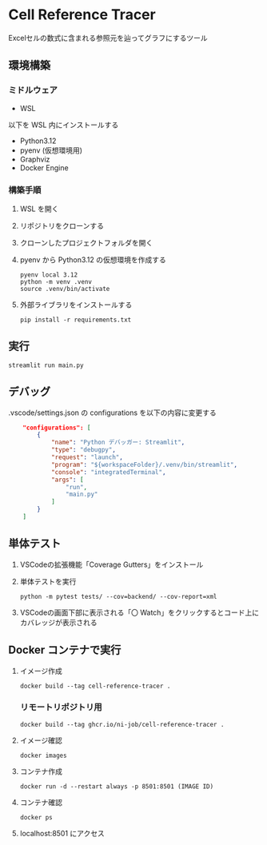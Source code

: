# Cell Reference Tracer

Excelセルの数式に含まれる参照元を辿ってグラフにするツール

## 環境構築

### ミドルウェア

- WSL

以下を WSL 内にインストールする

- Python3.12
- pyenv (仮想環境用)
- Graphviz
- Docker Engine

### 構築手順

1. WSL を開く

1. リポジトリをクローンする

1. クローンしたプロジェクトフォルダを開く

1. pyenv から Python3.12 の仮想環境を作成する

    ```
    pyenv local 3.12
    python -m venv .venv
    source .venv/bin/activate
    ```

1. 外部ライブラリをインストールする

    ```
    pip install -r requirements.txt
    ```

## 実行

```
streamlit run main.py
```

## デバッグ

.vscode/settings.json の configurations を以下の内容に変更する

```json
    "configurations": [
        {
            "name": "Python デバッガー: Streamlit",
            "type": "debugpy",
            "request": "launch",
            "program": "${workspaceFolder}/.venv/bin/streamlit",
            "console": "integratedTerminal",
            "args": [
                "run",
                "main.py"
            ]
        }
    ]
```

## 単体テスト

1. VSCodeの拡張機能「Coverage Gutters」をインストール

1. 単体テストを実行
    ```
    python -m pytest tests/ --cov=backend/ --cov-report=xml
    ```

1. VSCodeの画面下部に表示される「〇 Watch」をクリックするとコード上にカバレッジが表示される

## Docker コンテナで実行

1. イメージ作成

    ```
    docker build --tag cell-reference-tracer .
    ```

    ### リモートリポジトリ用

    ```
    docker build --tag ghcr.io/ni-job/cell-reference-tracer .
    ```

1.  イメージ確認

    ```
    docker images
    ```

1. コンテナ作成

    ```
    docker run -d --restart always -p 8501:8501 (IMAGE ID)
    ```

1. コンテナ確認

    ```
    docker ps
    ```

1. localhost:8501 にアクセス